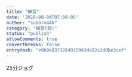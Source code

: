 ```yaml
---
title: "練習"
date: '2018-08-04T07:04:05'
author: "subaru44k"
category: "練習(弱)"
status: "publish"
allowComments: true
convertBreaks: false
entryHash: "e9b9e8373264915963da52c2d0be3cef"
---
```

25分ジョグ
